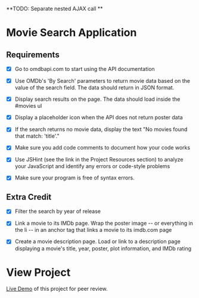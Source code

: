 **TODO: Separate nested AJAX call **

Movie Search Application
================================

## Requirements

- [X] Go to omdbapi.com to start using the API documentation

- [X] Use OMDb's 'By Search' parameters to return movie data based on the value of the search field. The data should return in JSON format.

- [X] Display search results on the page. The data should load inside the #movies ul

- [X] Display a placeholder icon when the API does not return poster data

- [X] If the search returns no movie data, display the text "No movies found that match: 'title'."

- [X] Make sure you add code comments to document how your code works

- [X] Use JSHint (see the link in the Project Resources section) to analyze your JavaScript and identify any errors or code-style problems

- [X] Make sure your program is free of syntax errors.


## Extra Credit

- [X] Filter the search by year of release

- [X] Link a movie to its IMDb page. Wrap the poster image -- or everything in the li -- in an anchor tag that links a movie to its imdb.com page

- [X] Create a movie description page. Load or link to a description page displaying a movie's title, year, poster, plot information, and IMDb rating

# View Project
[Live Demo](http://re-brand.us/projects/movie-search/index.html) of this project for peer review.

